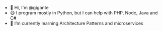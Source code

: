 - 👋 Hi, I'm @gigante
- 😄 I program mostly in Python, but I can help with PHP, Node, Java and C#
- 🌱 I’m currently learning Architecture Patterns and microservices
